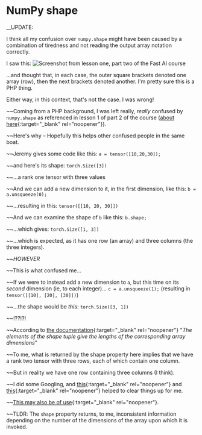 # NumPy shape

__UPDATE:

I think all my confusion over `numpy.shape` might have been caused by a combination of tiredness and not reading the output array notation correctly.

I saw this:
![Screenshot from lesson one, part two of the Fast AI course](joneslloyd.github.io/images/part-2-lesson-1-highlight.png)

...and thought that, in each case, the outer square brackets denoted one array (row), then the next brackets denoted another. I'm pretty sure this is a PHP thing.

Either way, in this context, that's not the case. I was wrong!

~~Coming from a PHP background, I was left really, *really* confused by `numpy.shape` as referenced in lesson 1 of part 2 of the course ([about here](https://youtu.be/4u8FxNEDUeg?t=3433){:target="_blank" rel="noopener"}).

~~Here's why – Hopefully this helps other confused people in the same boat.

~~Jeremy gives some code like this:
`a = tensor([10,20,30]);`

~~and here's its shape:
`torch.Size([3])`

~~...a rank one tensor with three values

~~And we can add a new dimension to it, in the first dimension, like this:
`b = a.unsqueeze(0);`

~~...resulting in this:
`tensor([[10, 20, 30]])`

~~And we can examine the shape of `b` like this:
`b.shape;`

~~...which gives:
`torch.Size([1, 3])`

~~...which is expected, as it has one row (an array) and three columns (the three integers).

~~*HOWEVER*

~~This is what confused me...

~~If we were to instead add a new dimension to `a`, but this time on its *second* dimension (ie, to each integer)...
`c = a.unsqueeze(1);` (resulting in ```tensor([[10],
        [20],
        [30]])```)

~~...the shape would be *this*:
`torch.Size([3, 1])`

~~!??!?!

~~According to [the documentation](https://numpy.org/devdocs/reference/generated/numpy.shape.html){:target="_blank" rel="noopener"} "*The elements of the shape tuple give the lengths of the corresponding array dimensions*"

~~To me, what is returned by the shape property here implies that we have a rank two tensor with three rows, each of which contain one column.

~~But in reality we have one row containing three columns (I think).

~~I did some Googling, and [this](https://stackoverflow.com/a/42465046/2869234){:target="_blank" rel="noopener"} and [this](https://stackoverflow.com/a/47614552/2869234){:target="_blank" rel="noopener"} helped to clear things up for me.

~~[This may also be of use](https://note.nkmk.me/en/python-numpy-ndarray-ndim-shape-size/){:target="_blank" rel="noopener"}.

~~TLDR: The `shape` property returns, to me, inconsistent information depending on the number of the dimensions of the array upon which it is invoked.
